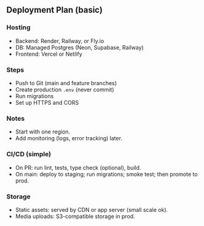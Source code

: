 ## Deployment Plan (basic)

### Hosting
- Backend: Render, Railway, or Fly.io
- DB: Managed Postgres (Neon, Supabase, Railway)
- Frontend: Vercel or Netlify

### Steps
- Push to Git (main and feature branches)
- Create production `.env` (never commit)
- Run migrations
- Set up HTTPS and CORS

### Notes
- Start with one region.
- Add monitoring (logs, error tracking) later.

### CI/CD (simple)
- On PR: run lint, tests, type check (optional), build.
- On main: deploy to staging; run migrations; smoke test; then promote to prod.

### Storage
- Static assets: served by CDN or app server (small scale ok).
- Media uploads: S3-compatible storage in prod.



